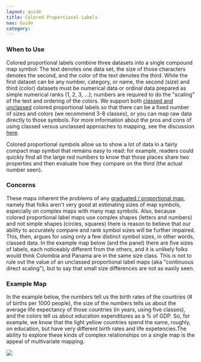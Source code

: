 ```yaml
---
layout: guide
title: Colored Proportional Labels
nav: Guide
category: 
---
```


### When to Use

Colored proportional labels combine three datasets into a single compound map symbol: The text denotes one data set, the size of those characters denotes the second, and the color of the text denotes the third. While the first dataset can be any number, category, or name, the second (size) and third (color) datasets must be numerical data or ordinal data prepared as simple numerical ranks (1, 2, 3, ...); numbers are required to do the "scaling" of the text and ordering of the colors. We support both [classed and unclassed](../classification) colored proportional labels so that there can be a fixed number of sizes and colors (we recommend 3-8 classes), or you can map raw data directly to those symbols. For more information about the pros and cons of using classed versus unclassed approaches to mapping, see the discussion [here](../choropleth).

Colored proportional symbols allow us to show a lot of data in a fairly compact map symbol that remains easy to read: for example, readers could quickly find all the large red numbers to know that those places share two properties and then evaluate how they compare on the third (the actual number seen).

### Concerns

These maps inherent the problems of any [graduated / proportional map](../proportional_symbols), namely that folks aren't very good at estimating sizes of map symbols, especially on complex maps with many map symbols. Also, because colored proportional label maps use complex shapes (letters and numbers) and not simple shapes (circles, squares) there is reason to believe that our ability to accurately compare and rank symbol sizes will be further impaired. This, then, argues for using only a few distinct symbol sizes, in other words, classed data. In the example map below (and the panel) there are five sizes of labels, each noticeably different from the others, and it is unlikely folks would think Colombia and Panama are in the same size class. This is not to rule out the value of an unclassed proportional label maps (aka "continuous direct scaling"), but to say that small size differences are not as easily seen.

### Example Map

In the example below, the numbers tell us the birth rates of the countries (# of births per 1000 people), the size of the numbers tells us about the average life expectancy of those countries (in years, using five classes), and the colors tell us about education expenditures as a % of GDP. So, for example, we know that the light yellow countries spend the same, roughly, on education, but have very different birth rates and life expetencies.The ability to explore these kinds of complex relationships on a single map is the appeal of multivariate mapping.

![]({{site.baseurl}}/guide/images/trivariate_labels.png)